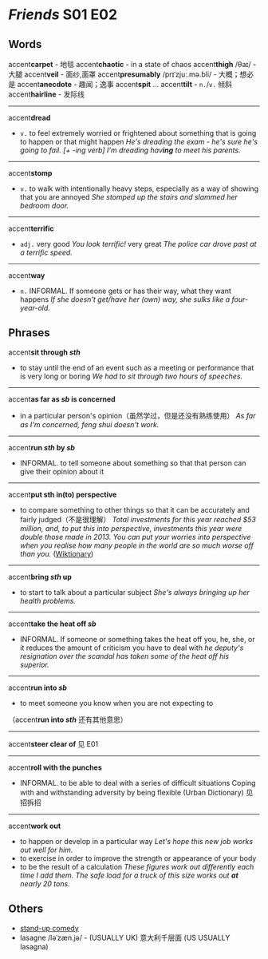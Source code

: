 # *Friends* S01 E02

## Words

accent**carpet** - 地毯
accent**chaotic** - in a state of chaos
accent**thigh** /θaɪ/ - 大腿
accent**veil** - 面纱,面罩
accent**presumably** /prɪˈzjuː.mə.bli/ - 大概；想必是
accent**anecdote** - 趣闻；逸事
accent**spit** ...
accent**tilt** - `n.`/`v.` 倾斜
accent**hairline** - 发际线

---

accent**dread**

- `v.` to feel extremely worried or frightened about something that is going to happen or that might happen
  *He's dreading the exam - he's sure he's going to fail.*
  _[+ -ing verb] I'm dreading hav**ing** to meet his parents._

---

accent**stomp**

- `v.` to walk with intentionally heavy steps, especially as a way of showing that you are annoyed
  *She stomped up the stairs and slammed her bedroom door.*

---

accent**terrific**

- `adj.` very good
  *You look terrific!*
  very great
  *The police car drove past at a terrific speed.*

---

accent**way**

- `n.` INFORMAL. If someone gets or has their way, what they want happens
  *If she doesn't get/have her (own) way, she sulks like a four-year-old.*

## Phrases

accent**sit through *sth***

- to stay until the end of an event such as a meeting or performance that is very long or boring
  *We had to sit through two hours of speeches.*

---

accent**as far as *sb* is concerned**

- in a particular person's opinion（虽然学过，但是还没有熟练使用）
  *As far as I'm concerned, feng shui doesn't work.*

---

accent**run *sth* by *sb***

- INFORMAL. to tell someone about something so that that person can give their opinion about it

---

accent**put sth in(to) perspective**

- to compare something to other things so that it can be accurately and fairly judged（不是很理解）
  *Total investments for this year reached $53 million, and, to put this into perspective, investments this year were double those made in 2013.*
  *You can put your worries into perspective when you realise how many people in the world are so much worse off than you.* ([Wiktionary](https://en.wiktionary.org/wiki/put_something_into_perspective))

---

accent**bring *sth* up**

- to start to talk about a particular subject
  *She's always bringing up her health problems.*

---

accent**take the heat off *sb***

- INFORMAL. If someone or something takes the heat off you, he, she, or it reduces the amount of criticism you have to deal with
  *he deputy's resignation over the scandal has taken some of the heat off his superior.*

---

accent**run into *sb***

- to meet someone you know when you are not expecting to

（accent**run into *sth*** 还有其他意思）

---

accent**steer clear of** 见 E01

---

accent**roll with the punches**

- INFORMAL. to be able to deal with a series of difficult situations
  Coping with and withstanding adversity by being flexible (Urban Dictionary)
  见招拆招

---

accent**work out**

- to happen or develop in a particular way
  *Let's hope this new job works out well for him.*
- to exercise in order to improve the strength or appearance of your body
- to be the result of a calculation
  *These figures work out differently each time I add them.*
  *The safe load for a truck of this size works out **at** nearly 20 tons.*

## Others

- [stand-up comedy](https://en.wikipedia.org/wiki/Stand-up_comedy)
- lasagne /ləˈzæn.jə/ - (USUALLY UK) 意大利千层面
  (US USUALLY lasagna)
